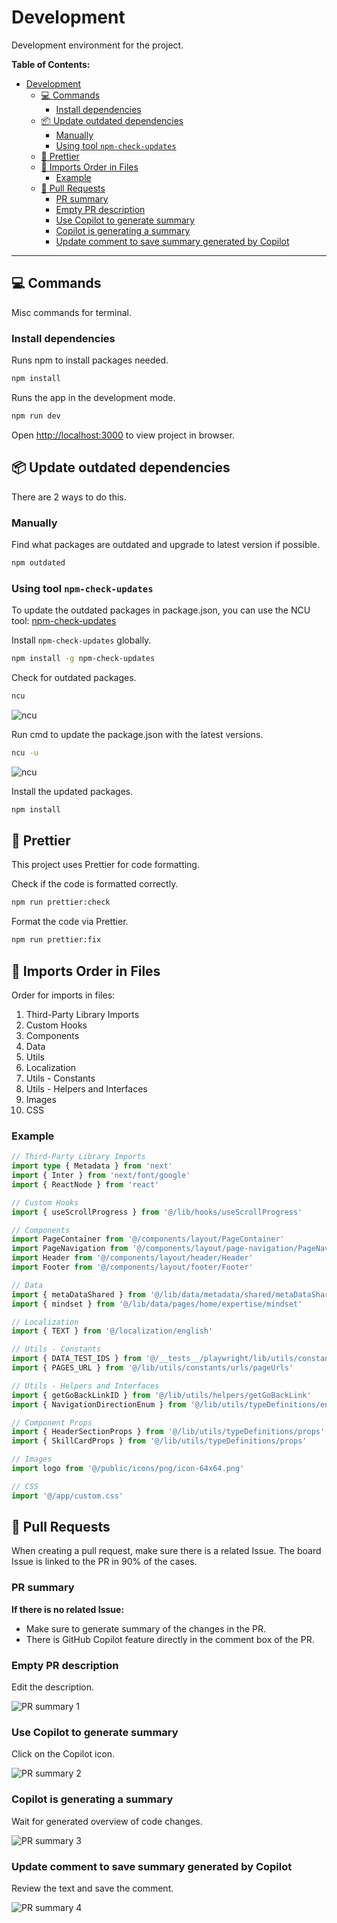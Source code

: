 # Development

Development environment for the project.

**Table of Contents:**

- [Development](#development)
  - [💻 Commands](#-commands)
    - [Install dependencies](#install-dependencies)
  - [📦 Update outdated dependencies](#-update-outdated-dependencies)
    - [Manually](#manually)
    - [Using tool `npm-check-updates`](#using-tool-npm-check-updates)
  - [💅 Prettier](#-prettier)
  - [🔗 Imports Order in Files](#-imports-order-in-files)
    - [Example](#example)
  - [🔀 Pull Requests](#-pull-requests)
    - [PR summary](#pr-summary)
    - [Empty PR description](#empty-pr-description)
    - [Use Copilot to generate summary](#use-copilot-to-generate-summary)
    - [Copilot is generating a summary](#copilot-is-generating-a-summary)
    - [Update comment to save summary generated by Copilot](#update-comment-to-save-summary-generated-by-copilot)

---

## 💻 Commands

Misc commands for terminal.

### Install dependencies

Runs npm to install packages needed.

```bash
npm install
```

Runs the app in the development mode.

```bash
npm run dev
```

Open [http://localhost:3000](http://localhost:3000) to view project in browser.

## 📦 Update outdated dependencies

There are 2 ways to do this.

### Manually

Find what packages are outdated and upgrade to latest version if possible.

```bash
npm outdated
```

### Using tool `npm-check-updates`

To update the outdated packages in package.json, you can use the NCU tool: [npm-check-updates](https://www.npmjs.com/package/npm-check-updates)

Install `npm-check-updates` globally.

```bash
npm install -g npm-check-updates
```

Check for outdated packages.

```bash
ncu
```

![ncu](/readme-images/development/npm/check-updates-checking.png)

Run cmd to update the package.json with the latest versions.

```bash
ncu -u
```

![ncu](/readme-images/development/npm/check-updates-upgrading.png)

Install the updated packages.

```bash
npm install
```

## 💅 Prettier

This project uses Prettier for code formatting.

Check if the code is formatted correctly.

```bash
npm run prettier:check
```

Format the code via Prettier.

```bash
npm run prettier:fix
```

## 🔗 Imports Order in Files

Order for imports in files:

1. Third-Party Library Imports
2. Custom Hooks
3. Components
4. Data
5. Utils
6. Localization
7. Utils - Constants
8. Utils - Helpers and Interfaces
9. Images
10. CSS

### Example

```ts
// Third-Party Library Imports
import type { Metadata } from 'next'
import { Inter } from 'next/font/google'
import { ReactNode } from 'react'
```

```ts
// Custom Hooks
import { useScrollProgress } from '@/lib/hooks/useScrollProgress'
```

```ts
// Components
import PageContainer from '@/components/layout/PageContainer'
import PageNavigation from '@/components/layout/page-navigation/PageNavigation'
import Header from '@/components/layout/header/Header'
import Footer from '@/components/layout/footer/Footer'
```

```ts
// Data
import { metaDataShared } from '@/lib/data/metadata/shared/metaDataShared'
import { mindset } from '@/lib/data/pages/home/expertise/mindset'
```

```ts
// Localization
import { TEXT } from '@/localization/english'
```

```ts
// Utils - Constants
import { DATA_TEST_IDS } from '@/__tests__/playwright/lib/utils/constants/ids/dataTestIds'
import { PAGES_URL } from '@/lib/utils/constants/urls/pageUrls'
```

```ts
// Utils - Helpers and Interfaces
import { getGoBackLinkID } from '@/lib/utils/helpers/getGoBackLink'
import { NavigationDirectionEnum } from '@/lib/utils/typeDefinitions/enums'
```

```ts
// Component Props
import { HeaderSectionProps } from '@/lib/utils/typeDefinitions/props'
import { SkillCardProps } from '@/lib/utils/typeDefinitions/props'
```

```ts
// Images
import logo from '@/public/icons/png/icon-64x64.png'
```

```ts
// CSS
import '@/app/custom.css'
```

## 🔀 Pull Requests

When creating a pull request, make sure there is a related Issue. The board Issue is linked to the PR in 90% of the cases.

### PR summary

**If there is no related Issue:**

- Make sure to generate summary of the changes in the PR.
- There is GitHub Copilot feature directly in the comment box of the PR.

### Empty PR description

Edit the description.

![PR summary 1](/readme-images/development/pull-request/changes-copilot-summary-1.png)

### Use Copilot to generate summary

Click on the Copilot icon.

![PR summary 2](/readme-images/development/pull-request/changes-copilot-summary-2.png)

### Copilot is generating a summary

Wait for generated overview of code changes.

![PR summary 3](/readme-images/development/pull-request/changes-copilot-summary-3.png)

### Update comment to save summary generated by Copilot

Review the text and save the comment.

![PR summary 4](/readme-images/development/pull-request/changes-copilot-summary-4.png)
